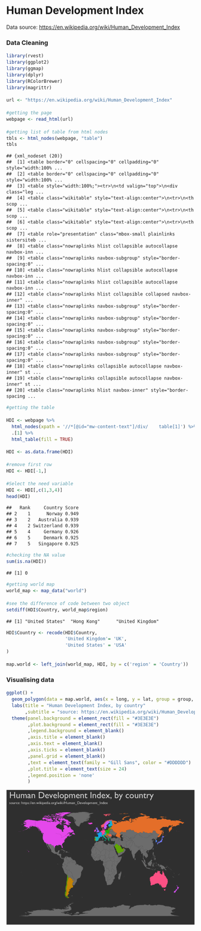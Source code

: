 Human Development Index
================

Data source: <https://en.wikipedia.org/wiki/Human_Development_Index>

### Data Cleaning

``` r
library(rvest)
library(ggplot2)
library(ggmap)
library(dplyr)
library(RColorBrewer)
library(magrittr)

url <- "https://en.wikipedia.org/wiki/Human_Development_Index"

#getting the page
webpage <- read_html(url)

#getting list of table from html nodes
tbls <- html_nodes(webpage, "table")
tbls
```

    ## {xml_nodeset (20)}
    ##  [1] <table border="0" cellspacing="0" cellpadding="0" style="width:100% ...
    ##  [2] <table border="0" cellspacing="0" cellpadding="0" style="width:100% ...
    ##  [3] <table style="width:100%;"><tr>\n<td valign="top">\n<div class="leg ...
    ##  [4] <table class="wikitable" style="text-align:center">\n<tr>\n<th scop ...
    ##  [5] <table class="wikitable" style="text-align:center">\n<tr>\n<th scop ...
    ##  [6] <table class="wikitable" style="text-align:center">\n<tr>\n<th scop ...
    ##  [7] <table role="presentation" class="mbox-small plainlinks sistersiteb ...
    ##  [8] <table class="nowraplinks hlist collapsible autocollapse navbox-inn ...
    ##  [9] <table class="nowraplinks navbox-subgroup" style="border-spacing:0" ...
    ## [10] <table class="nowraplinks hlist collapsible autocollapse navbox-inn ...
    ## [11] <table class="nowraplinks hlist collapsible autocollapse navbox-inn ...
    ## [12] <table class="nowraplinks hlist collapsible collapsed navbox-inner" ...
    ## [13] <table class="nowraplinks navbox-subgroup" style="border-spacing:0" ...
    ## [14] <table class="nowraplinks navbox-subgroup" style="border-spacing:0" ...
    ## [15] <table class="nowraplinks navbox-subgroup" style="border-spacing:0" ...
    ## [16] <table class="nowraplinks navbox-subgroup" style="border-spacing:0" ...
    ## [17] <table class="nowraplinks navbox-subgroup" style="border-spacing:0" ...
    ## [18] <table class="nowraplinks collapsible autocollapse navbox-inner" st ...
    ## [19] <table class="nowraplinks collapsible autocollapse navbox-inner" st ...
    ## [20] <table class="nowraplinks hlist navbox-inner" style="border-spacing ...

``` r
#getting the table

HDI <- webpage %>%
  html_nodes(xpath = '//*[@id="mw-content-text"]/div/    table[1]') %>%
  .[1] %>%
  html_table(fill = TRUE)

HDI <- as.data.frame(HDI)

#remove first row
HDI <- HDI[-1,]

#Select the need variable
HDI <- HDI[,c(1,3,4)]
head(HDI)
```

    ##   Rank     Country Score
    ## 2    1      Norway 0.949
    ## 3    2   Australia 0.939
    ## 4    2 Switzerland 0.939
    ## 5    4     Germany 0.926
    ## 6    5     Denmark 0.925
    ## 7    5   Singapore 0.925

``` r
#checking the NA value
sum(is.na(HDI))
```

    ## [1] 0

``` r
#getting world map
world_map <- map_data("world")

#see the difference of code between two object
setdiff(HDI$Country, world_map$region)
```

    ## [1] "United States"  "Hong Kong"      "United Kingdom"

``` r
HDI$Country <- recode(HDI$Country,
                      'United Kingdom'= 'UK',
                      'United States' = 'USA'
)

map.world <- left_join(world_map, HDI, by = c('region' = 'Country'))
```

### Visualising data

``` r
ggplot() +
  geom_polygon(data = map.world, aes(x = long, y = lat, group = group, fill = map.world$Score)) +
  labs(title = "Human Development Index, by country"
       ,subtitle = "source: https://en.wikipedia.org/wiki/Human_Development_Index") +
  theme(panel.background = element_rect(fill = "#3E3E3E")
        ,plot.background = element_rect(fill = "#3E3E3E")
        ,legend.background = element_blank()
        ,axis.title = element_blank()
        ,axis.text = element_blank()
        ,axis.ticks = element_blank()
        ,panel.grid = element_blank()
        ,text = element_text(family = "Gill Sans", color = "#DDDDDD")
        ,plot.title = element_text(size = 24)
        ,legend.position = 'none'
        ) 
```

![](HDI_files/figure-markdown_github/unnamed-chunk-2-1.png)

